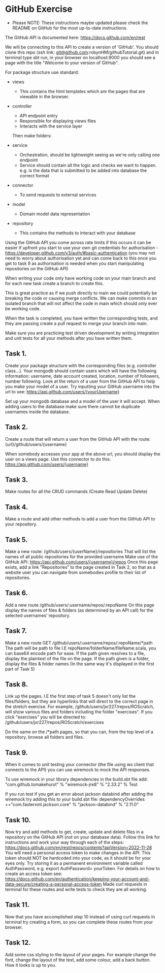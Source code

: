# GitHub Exercise
 - Please NOTE: These instructions maybe updated please check the README on GitHub for the most up-to-date instructions.

 The GitHub API is documented here: https://docs.github.com/en/rest

 We will be connecting to this API to create a version of 'GitHub'.
 You should clone this repo (ssh link: git@github.com:robynHM/githubTutorial.git) and in terminal type sbt run, in your browser on localhost:9000 you should see a page with the title "Welcome to your version of GitHub".
 
  For package structure use standard: 

* views
  * This contains the html templates which are the pages that are viewable in the browser.
* controller 
    * API endpoint entry
    * Responsible for displaying views files
    * Interacts with the service layer

  Then make folders:
* service 
  * Orchestration, should be lightweight seeing as we're only calling one endpoint
  * Service should contain all the logic and checks we want to happen. e.g. is the data that is submitted to be added into database the correct format
* connector 
  * To send requests to external services
* model 
  * Domain model data representation
* repository
    * This contains the methods to interact with your database


 Using the GitHub API you come across rate limits if this occurs it can be easier if upfront you start to use your own git credentials for authorisation - https://developer.github.com/v3/auth/#basic-authentication (you may not need to worry about authorisation yet and can come back to this once you get to task 9 as authorisation is needed when you start manipulating repositories on the GitHub API)

 When writing your code only have working code on your main branch and for each new task create a branch to create this. 

 This is great practice as if we push directly to main we could potentially be breaking the code or causing merge conflicts. 
 We can make commits in an isolated branch that will not affect the code in main which should only ever be working code.

 When the task is completed, you have written the corresponding tests, and they are passing create a pull request to merge your branch into main.

 Make sure you are practicing test driven development by writing integration and unit tests for all your methods after you have written them.
 
## Task 1.
 Create your package structure with the corresponding files (e.g. controller class...).
 Your mongodb should contain users which will have the following information: username, date account created, location, number of followers, number following.
    Look at the return of a user from the GitHub API to help you make your model of a user. Try inputting your GitHub username into the url to see: https://api.github.com/users/{yourUsername}
 
 Set up your mongodb database and a model of the user it will accept.
 When adding users to the database make sure there cannot be duplicate usernames inside the database.
 
 ## Task 2.
 Create a route that will return a user from the GitHub API with the route:
 {url}/github/users/{username}

 When somebody accesses your app at the above url, you should display the user on a views page.
 Use this connector to do this:
 https://api.github.com/users/{username}

## Task 3.
 Make routes for all the CRUD commands (Create Read Update Delete)
 
 ## Task 4.
  Make a route and add other methods to add a user from the GitHub API to your repository.
 
 ## Task 5.
  Make a  new route: /github/users/{userName}/repositories That will list the names of all public repositories for the provided username
  Make use of the GitHub API: https://api.github.com/users/{username}/repos
  Once this page exists, add a link “Repositories” to the page created in Task 2, so that as a website user you can navigate from somebodies profile to their list of repositories.
 
## Task 6.
 Add a new route /github/users/:username/repos/:repoName
 On this page display the names of files & folders (as determined by an API call) for the selected usernames’ repository.
 
 ## Task 7.
  Make a new route GET /github/users/:username/repos/:repoName/*path
  The path will be path to file I.E repoName/folderName/fileName.scala, you can base64 encode path for ease.
  If the path given resolves to a file, display the plaintext of the file on the page.
  If the path given is a folder, display the files & folder names (In the same way it's displayed in the first part of Task 5)
  
## Task 8.
 Link up the pages. I.E the first step of task 5 doesn't only list the files/folders, but they are hyperlinks that will direct to the correct page in the  stretch exercise.
 For example, /github/users/jxr227/repos/ROScratch, will show various files and folders including the folder "exercises". If you click "exercises" you  will be directed to:
 /github/users/jxr227/repos/ROScratch/exercises
 
 Do the same on the /*path pages, so that you can, from the top level of a repository, browse all folders and files.

## Task 9.
 When it comes to unit testing your connector (the file using ws client that connects to the API) you can use wiremock to mock the API responses. 
 
 To use wiremock in your library dependencies in the build.sbt file add:
    "com.github.tomakehurst" % "wiremock-jre8" % "2.33.2" % Test

 If you run test if you get an error about jackson databind after adding the wiremock try adding this to your build.sbt file:
 dependencyOverrides +="com.fasterxml.jackson.core" % "jackson-databind" % "2.11.0"

## Task 10.
 Now try and add methods to get, create, update and delete files in a repository on the GitHub API (not on your database data).
 Follow this link for instructions and work your way through each of the steps:
 https://docs.github.com/en/rest/repos/contents?apiVersion=2022-11-28
 You will need a personal access token to make changes in the API. This token should NOT be hardcoded into your code, as it should be for your eyes only. Try storing it as a permanent environment variable called AuthPassword, e.g. export AuthPassword= yourToken.
 For details on how to create an access token see: https://docs.github.com/en/authentication/keeping-your-account-and-data-secure/creating-a-personal-access-token
 Made curl requests in terminal for these routes and write tests to check they are all working.

## Task 11.
 Now that you have accomplished step 10 instead of using curl requests in terminal try creating a form, so you can complete these routes from your browser.

## Task 12.
 Add some css styling to the layout of your pages. 
 For example change the font, change the layout of the text, add some colour, add a back button. How it looks is up to you.

